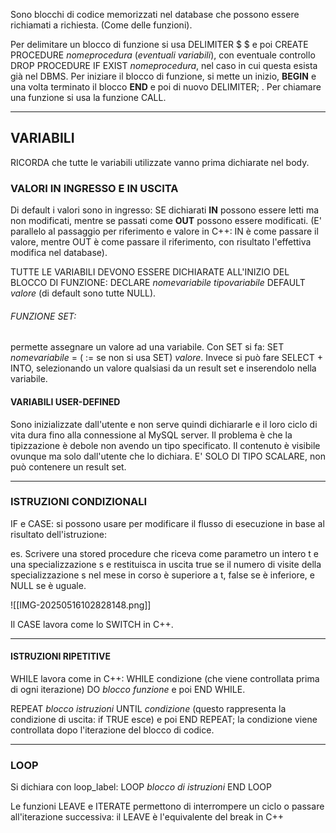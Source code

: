 Sono blocchi di codice memorizzati nel database che possono essere richiamati a richiesta. (Come delle funzioni).

Per delimitare un blocco di funzione si usa DELIMITER $ $
e poi CREATE PROCEDURE *nomeprocedura* (*eventuali variabili*),  con eventuale controllo DROP PROCEDURE IF EXIST *nomeprocedura*, nel caso in cui questa esista già nel DBMS.
Per iniziare il blocco di funzione, si mette un inizio, **BEGIN** e una volta terminato il blocco **END** e poi di nuovo DELIMITER; .
Per chiamare una funzione si usa la funzione CALL.



---
## VARIABILI

RICORDA che tutte le variabili utilizzate vanno prima dichiarate nel body.
### VALORI IN INGRESSO E IN USCITA

Di default i valori sono in ingresso:
SE dichiarati **IN** possono essere letti ma non modificati,
mentre se passati come **OUT** possono essere modificati.
(E' parallelo al passaggio per riferimento e valore in C++: IN è come passare il valore, mentre OUT  è come passare il riferimento, con risultato l'effettiva modifica nel database).

TUTTE LE VARIABILI DEVONO ESSERE DICHIARATE ALL'INIZIO DEL BLOCCO DI FUNZIONE:
DECLARE *nomevariabile* *tipovariabile* DEFAULT *valore* (di default sono tutte NULL).

###### FUNZIONE SET:
permette assegnare un valore ad una variabile.
Con SET si fa: SET *nomevariabile* = ( := se non si usa SET) *valore*.
Invece si può fare SELECT + INTO, selezionando un valore qualsiasi da un result set e inserendolo nella variabile.

#### VARIABILI USER-DEFINED
Sono inizializzate dall'utente e non serve quindi dichiararle e il loro ciclo di vita dura fino alla connessione al MySQL server. Il problema è che la tipizzazione è debole non avendo un tipo specificato. Il contenuto è visibile ovunque ma solo dall'utente che lo dichiara.
E' SOLO DI TIPO SCALARE, non può contenere un result set.




---

### ISTRUZIONI CONDIZIONALI

IF e CASE:
si possono usare per modificare il flusso di esecuzione in base al risultato dell'istruzione:

es. 
Scrivere una stored procedure che riceva come parametro un intero t e una specializzazione s e restituisca in uscita true se il numero di visite della specializzazione s nel mese in corso è superiore a t, false se è inferiore, e NULL se è uguale.

![[IMG-20250516102828148.png]]

Il CASE lavora come lo SWITCH in C++.

---
#### ISTRUZIONI RIPETITIVE

WHILE lavora come in C++: WHILE condizione (che viene controllata prima di ogni iterazione) DO *blocco funzione* e poi END WHILE.

REPEAT *blocco istruzioni* UNTIL *condizione* (questo rappresenta la condizione di uscita: if TRUE esce) e poi END REPEAT;  la condizione viene controllata dopo l'iterazione del blocco di codice. 

---
### LOOP
Si dichiara con loop_label: LOOP
*blocco di istruzioni*
END LOOP

Le funzioni LEAVE e ITERATE permettono di interrompere un ciclo o passare all'iterazione successiva: il LEAVE è l'equivalente del break in C++